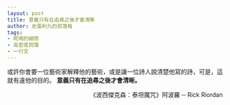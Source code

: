 ```yaml
---
layout: post
title: 意義只有在追尋之後才會清晰
author: 史蛋利九的部落格
tags:
- 呢喃的細雨
- 高密度詞藻
- 一行文
---
```


或許你會要一位藝術家解釋他的藝術，或是讓一位詩人說清楚他寫的詩，可是，這就有違他的目的。
**意義只有在追尋之後才會清晰。**
<div style="text-align: right;">
《波西傑克森：泰坦魔咒》阿波羅 ─ Rick Riordan
</div>
